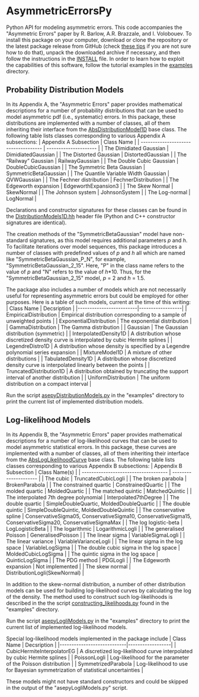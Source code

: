 # AsymmetricErrorsPy
Python API for modeling asymmetric errors. This code accompanies the
"Asymmetric Errors" paper by R. Barlow, A.R. Brazzale, and I. Volobouev.
To install this package on your computer, download or clone the repository
or the latest package release from GitHub (check
[these tips](https://zapier.com/blog/how-to-download-from-github/)
if you are not sure how to do that),
unpack the downloaded archive if necessary, and then follow the instructions
in the [INSTALL](./INSTALL) file. In order to learn how to exploit
the capabilities of this software, follow the tutorial examples in
the [examples](./examples) directory.

## Probability Distribution Models
In its Appendix A, the "Asymmetric Errors" paper provides
mathematical descriptions for a number of probability distributions
that can be used to model asymmetric pdf (i.e., systematic) errors.
In this package, these distributions are implemented with a number
of classes, all of them inheriting their interface from the
[AbsDistributionModel1D](https://github.com/igvgit/AsymmetricErrors/blob/main/ase/AbsDistributionModel1D.hh)
base class. The following table lists classes
corresponding to various Appendix A subsections:
| Appendix A Subsection                |  Class Name           |
| ------------------------------------ | --------------------- |
| The Dimidiated Gaussian              | DimidiatedGaussian    |
| The Distorted Gaussian               | DistortedGaussian     |
| The “Railway” Gaussian               | RailwayGaussian       |
| The Double Cubic Gaussian            | DoubleCubicGaussian   |
| The Symmetric Beta Gaussian          | SymmetricBetaGaussian |
| The Quantile Variable Width Gaussian | QVWGaussian           |
| The Fechner distribution             | FechnerDistribution   |
| The Edgeworth expansion              | EdgeworthExpansion3   |
| The Skew Normal                      | SkewNormal            |
| The Johnson system                   | JohnsonSystem         |
| The Log-normal                       | LogNormal             |

Declarations and constructor signatures for these classes can be found in the
[DistributionModels1D.hh](https://github.com/igvgit/AsymmetricErrors/blob/main/ase/DistributionModels1D.hh)
header file (Python and C++ constructor signatures are identical).

The creation methods of the "SymmetricBetaGaussian" model have
non-standard signatures, as this model requires additional parameters _p_ and _h_.
To facilitate iterations over model sequences, this package introduces a number
of classes with predefined values of _p_ and _h_ all which are named like 
"SymmetricBetaGaussian_P_N", for example, "SymmetricBetaGaussian_2_15".
Here, "P" in the class name refers to the value of _p_ and "N" refers
to the value of _h_*10. Thus, for the "SymmetricBetaGaussian_2_15"
model, _p_ = 2 and _h_ = 1.5.

The package also includes a number of models which are not necessarily useful for representing
asymmetric errors but could be employed for other purposes.
Here is a table of such models, current at the time of this writing:
|  Class Name             |  Decsription     |
|-------------------------|------------------|
| EmpiricalDistribution   | Empirical distribution corresponding to a sample of unweighted points |
| ExponentialDistribution | The exponential distribution |
| GammaDistribution       | The Gamma distribution |
| Gaussian                | The Gaussian distribution (symmetric) |
| InterpolatedDensity1D   | A distribution whose discretized density curve is interpolated by cubic Hermite splines |
| LegendreDistro1D        | A distribution whose density is specified by a Legendre polynomial series expansion |
| MixtureModel1D          | A mixture of other distributions |
| TabulatedDensity1D      | A distribution whose discretized density curve is interpolated linearly between the points |
| TruncatedDistribution1D | A distribution obtained by truncating the support interval of another distribution |
| UniformDistribution     | The uniform distribution on a compact interval |

Run the script [asepyDistributionModels.py](./examples/asepyDistributionModels.py)
in the "examples" directory to print the current list of implemented
distribution models.

## Log-likelihood Models
In its Appendix B, the "Asymmetric Errors" paper provides
mathematical descriptions for a number of log-likelihood
curves that can be used to model asymmetric statistical errors.
In this package, these curves are implemented with a number
of classes, all of them inheriting their interface from the
[AbsLogLikelihoodCurve](https://github.com/igvgit/AsymmetricErrors/blob/main/ase/AbsLogLikelihoodCurve.hh)
base class. The following table lists classes
corresponding to various Appendix B subsections:
| Appendix B Subsection                |  Class Name(s)        |
| ------------------------------------ | --------------------- |
| The cubic | TruncatedCubicLogli |
| The broken parabola | BrokenParabola |
| The constrained quartic | ConstrainedQuartic |
| The molded quartic | MoldedQuartic |
| The matched quintic | MatchedQuintic  |
| The interpolated 7th degree polynomial | Interpolated7thDegree |
| The double quartic | SimpleDoubleQuartic, MoldedDoubleQuartic |
| The double quintic | SimpleDoubleQuintic, MoldedDoubleQuintic |
| The conservative spline | ConservativeSigma05, ConservativeSigma10, ConservativeSigma15, ConservativeSigma20, ConservativeSigmaMax |
| The log logistic-beta | LogLogisticBeta |
| The logarithmic | LogarithmicLogli |
| The generalised Poisson | GeneralisedPoisson |
| The linear sigma | VariableSigmaLogli |
| The linear variance | VariableVarianceLogli |
| The linear sigma in the log space | VariableLogSigma |
| The double cubic sigma in the log space | MoldedCubicLogSigma |
| The quintic sigma in the log space | QuinticLogSigma |
| The PDG method | PDGLogli |
| The Edgeworth expansion | Not implemented |
| The skew normal | DistributionLogli(SkewNormal) |

In addition to the skew-normal distribution, a number of other
distribution models can be used for building log-likelihood curves
by calculating the log of the density. The method used to
construct such log-likelihoods is described in the the script
[constructing_likelihoods.py](./examples/constructing_likelihoods.py)
found in the "examples" directory.

Run the script [asepyLogliModels.py](./examples/asepyLogliModels.py)
in the "examples" directory to print the current list of implemented
log-likelihood models.

Special log-likelihood models implemented in the package include
|  Class Name                |  Decsription     |
|----------------------------|------------------|
| CubicHermiteInterpolatorEG | A discretized log-likelihood curve interpolated by cubic Hermite splines |
| PoissonLogli               | Log-likelihood for the parameter of the Poisson distribution |
| SymmetrizedParabola        | Log-likelihood to use for Bayesian symmetrization of statistical uncertainties |

These models might not have standard constructors and could
be skipped in the output of the "asepyLogliModels.py" script.
